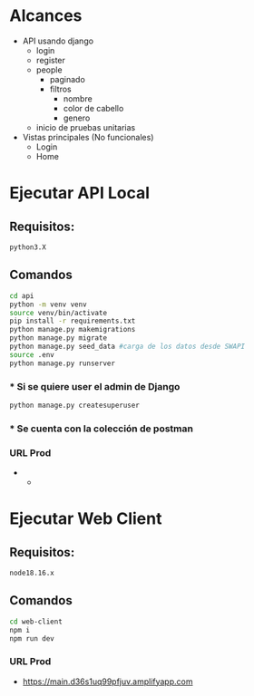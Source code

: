# Alcances
- API usando django
    - login
    - register
    - people
        - paginado
        - filtros
            - nombre
            - color de cabello
            - genero
    - inicio de pruebas unitarias
- Vistas principales (No funcionales)
    - Login
    - Home

# Ejecutar API Local
## Requisitos:
    python3.X
## Comandos
```bash
cd api
python -m venv venv
source venv/bin/activate
pip install -r requirements.txt
python manage.py makemigrations
python manage.py migrate
python manage.py seed_data #carga de los datos desde SWAPI
source .env
python manage.py runserver
```
### * Si se quiere user el admin de Django
```bash
python manage.py createsuperuser
```
### * Se cuenta con la colección de postman
### URL Prod
- *
# Ejecutar Web Client
## Requisitos:
    node18.16.x
## Comandos
```bash
cd web-client
npm i
npm run dev
```

### URL Prod
- https://main.d36s1uq99pfjuv.amplifyapp.com
